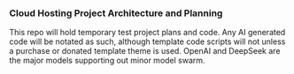 ### Cloud Hosting Project Architecture and Planning ###
This repo will hold temporary test project plans and code. Any AI generated code will be notated as such, although template code scripts will not unless a purchase or donated template theme is used.
OpenAI and DeepSeek are the major models supporting out minor model swarm. 
